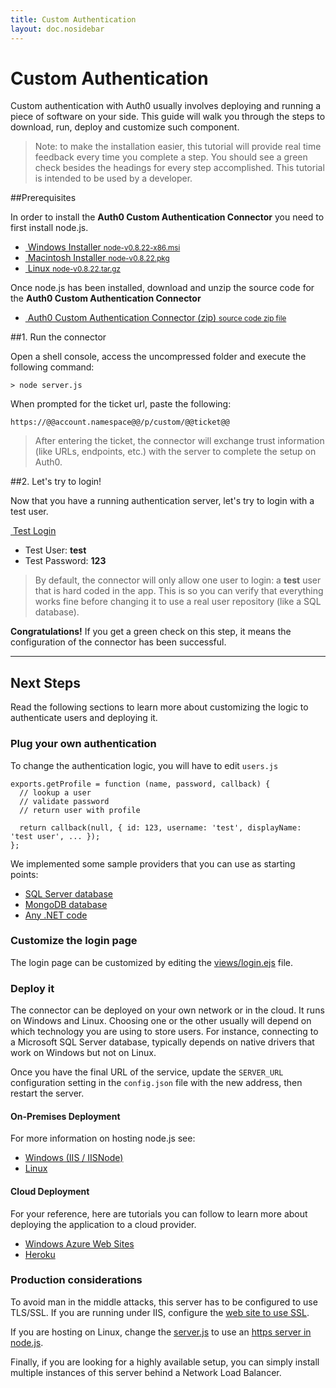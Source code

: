 ```yaml
---
title: Custom Authentication
layout: doc.nosidebar
---
```

# Custom Authentication

Custom authentication with Auth0 usually involves deploying and running a piece of software on your side. This guide will walk you through the steps to download, run, deploy and customize such component.

> Note: to make the installation easier, this tutorial will provide real time feedback every time you complete a step. You should see a green check besides the headings for every step accomplished. This tutorial is intended to be used by a developer.

##Prerequisites

In order to install the __Auth0 Custom Authentication Connector__ you need to first install node.js.

<div class="installers">
  <ul>
    <li>
      <a href="http://nodejs.org/dist/v0.8.22/node-v0.8.22-x86.msi" target="_blank">
        <img src="/img/node-windows.png" alt="">
        Windows Installer
        <small>node-v0.8.22-x86.msi</small>
      </a>
    </li>
    <li>
      <a href="http://nodejs.org/dist/v0.8.22/node-v0.8.22.pkg" target="_blank">
        <img src="/img/node-mac.png" alt="">
        Macintosh Installer
        <small>node-v0.8.22.pkg</small>
      </a>
    </li>
    <li id="source">
      <a href="http://nodejs.org/dist/v0.8.22/node-v0.8.22.tar.gz" target="_blank">
        <img src="/img/node-linux.png" alt="">
        Linux
        <small>node-v0.8.22.tar.gz</small>
      </a>
    </li>
  </ul>
</div>

Once node.js has been installed, download and unzip the source code for the __Auth0 Custom Authentication Connector__

<div class="installers">
  <ul>
    <li>
      <a href="https://github.com/auth0/custom-connector/archive/master.zip" target="_blank">
        <img src="/img/package.png" alt="">
        Auth0 Custom Authentication Connector (zip)
        <small>source code zip file</small>
      </a>
    </li>
  </ul>
</div>

##1. Run the connector

Open a shell console, access the uncompressed folder and execute the following command:

	> node server.js

When prompted for the ticket url, paste the following:

	https://@@account.namespace@@/p/custom/@@ticket@@

> After entering the ticket, the connector will exchange trust information (like URLs, endpoints, etc.) with the server to complete the setup on Auth0. 

##2. Let's try to login!

Now that you have a running authentication server, let's try to login with a test user.

<a href="@@uiURL@@/tester?ticket=@@ticket@@" class="btn btn-mid" target="_blank"><i class="icon icon-user"></i>&nbsp;<span class="text">Test Login</span></a>

-  Test User: __test__ 
-  Test Password: __123__

> By default, the connector will only allow one user to login: a __test__ user that is hard coded in the app. This is so you can verify that everything works fine before changing it to use a real user repository (like a SQL database).

**Congratulations!** If you get a green check on this step, it means the configuration of the connector has been successful.

----

## Next Steps

Read the following sections to learn more about customizing the logic to authenticate users and deploying it.

### Plug your own authentication

To change the authentication logic, you will have to edit `users.js`

	exports.getProfile = function (name, password, callback) {
	  // lookup a user
	  // validate password
	  // return user with profile
	  
	  return callback(null, { id: 123, username: 'test', displayName: 'test user', ... });
	};

We implemented some sample providers that you can use as starting points:

- [SQL Server database](https://github.com/auth0/custom-connector/tree/master/examples/FromSqlServer)
- [MongoDB database](https://github.com/auth0/custom-connector/tree/master/examples/FromMongoDb)
- [Any .NET code](https://github.com/auth0/custom-connector/tree/master/examples/From.Net)

### Customize the login page

The login page can be customized by editing the [views/login.ejs](https://github.com/auth0/custom-connector/blob/master/views/login.ejs) file.

### Deploy it

The connector can be deployed on your own network or in the cloud. It runs on Windows and Linux. Choosing one or the other usually will depend on which technology you are using to store users. For instance, connecting to a Microsoft SQL Server database, typically depends on native drivers that work on Windows but not on Linux.

Once you have the final URL of the service, update the `SERVER_URL` configuration setting in the `config.json` file with the new address, then restart the server.

#### On-Premises Deployment

For more information on hosting node.js see:

* [Windows (IIS / IISNode)](https://github.com/tjanczuk/iisnode)
* [Linux](http://howtonode.org/deploying-node-upstart-monit)

#### Cloud Deployment

For your reference, here are tutorials you can follow to learn more about deploying the application to a cloud provider.

* [Windows Azure Web Sites](http://www.windowsazure.com/en-us/develop/nodejs/tutorials/web-site-with-webmatrix/)
* [Heroku](https://devcenter.heroku.com/articles/nodejs)

### Production considerations

To avoid man in the middle attacks, this server has to be configured to use TLS/SSL. If you are running under IIS, configure the [web site to use SSL](http://www.iis.net/learn/manage/configuring-security/how-to-set-up-ssl-on-iis). 

If you are hosting on Linux, change the [server.js](https://github.com/auth0/ad-ldap-connector/blob/master/server.js) to use an [https server in node.js](http://nodejs.org/api/https.html#https_https_createserver_options_requestlistener).

Finally, if you are looking for a highly available setup, you can simply install multiple instances of this server behind a Network Load Balancer.

<script src="//ajax.googleapis.com/ajax/libs/jquery/1.9.0/jquery.min.js"></script>

<script type="text/javascript">
var prevStep = 0, checkIntervalLapse = 5000;
var checkStep = function () {
	if ('@@ticket@@' === 'YOUR_TICKET')
		return;

	$.ajax({
		url:   '/ticket/step?ticket=@@ticket@@',
		cache: false
	}).done(function (data) {

		var currentStep = data.currentStep;
		if (prevStep == currentStep) return setTimeout(checkStep, checkIntervalLapse);

		for (var i = 1; i < currentStep; i++) {
			$('h2:contains(' + i + '.)')
				.addClass('step-finished')
				.prepend('<img src="/img/check.png">');
		};

		$('.current-step').removeClass('current-step');
		
		$('h2:contains(' + currentStep + '.)').addClass('current-step');

		if (currentStep === 3 && $('#logmeout3').length === 0) {
			$('<iframe id="logmeout3" style="visibility: hidden;" src="http://localhost:4000/logout"></iframe>')
				.appendTo('body');
		}

		prevStep = currentStep;
		setTimeout(checkStep, checkIntervalLapse);
	});
};
$(checkStep);
</script>
